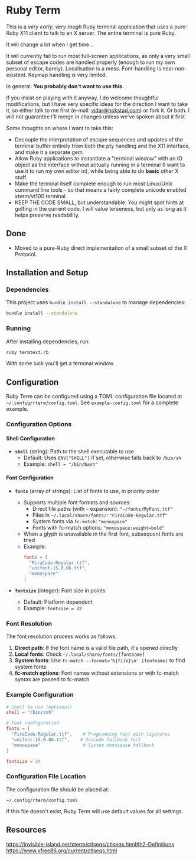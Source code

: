 
# Ruby Term

This is a *very early*, *very rough* Ruby terminal application that uses
a pure-Ruby X11 client to talk to an X server. The entire terminal is
pure Ruby.

It will change a lot when I get time...

It will currently fail to run most full-screen applications, as only a very
small subset of escape codes are handled properly (enough to run my own
personal editor, barely). Localisation is a mess. Font-handling is near
non-existent. Keymap handling is very limited.

In general: **You probably don't want to use this.**

If you insist on playing with it anyway, I do welcome thoughtful modifications,
but I have very specific ideas for the direction I want to take it, so
either talk to me first (e-mail: vidar@hokstad.com) or fork it. Or both. I
will not guarantee I'll merge in changes unless we've spoken about it first.

Some thoughts on where I want to take this:

* Decouple the interpretation of escape sequences and updates of the terminal
  buffer entirely from both the pty handling and the X11 interface, and make
  it a separate gem.
* Allow Ruby applications to instantiate a "terminal window" with an IO object
  as the interface without actually running in a terminal (I want to use it to
  run my own editor in), while being able to do **basic** other X stuff.
* Make the terminal itself complete enough to run most Linux/Unix command line
  tools - so that means a fairly complete unicode enabled xterm/vt100 terminal.
* KEEP THE CODE SMALL, but understandable. You might spot hints at golfing in
  the current code. I will value terseness, but only as long as it helps
  preserve readability.

## Done
* Moved to a pure-Ruby direct implementation of a small subset of the
  X Protocol.

## Installation and Setup

### Dependencies

This project uses `bundle install --standalone` to manage dependencies:

```bash
bundle install --standalone
```

### Running

After installing dependencies, run:

```bash
ruby termtest.rb
```

With some luck you'll get a terminal window.

## Configuration

Ruby Term can be configured using a TOML configuration file located at `~/.config/rterm/config.toml`. See `example-config.toml` for a complete example.

### Configuration Options

#### Shell Configuration

- **`shell`** (string): Path to the shell executable to use
  - Default: Uses `ENV["SHELL"]` if set, otherwise falls back to `/bin/sh`
  - Example: `shell = "/bin/bash"`

#### Font Configuration

- **`fonts`** (array of strings): List of fonts to use, in priority order
  - Supports multiple font formats and sources:
    - Direct file paths (with `~` expansion): `"~/fonts/MyFont.ttf"`
    - Files in `~/.local/share/fonts/`: `"FiraCode-Regular.ttf"`
    - System fonts via `fc-match`: `"monospace"`
    - Fonts with fc-match options: `"monospace:weight=bold"`
  - When a glyph is unavailable in the first font, subsequent fonts are tried
  - Example:
    ```toml
    fonts = [
      "FiraCode-Regular.ttf",
      "unifont-15.0.06.ttf",
      "monospace"
    ]
    ```

- **`fontsize`** (integer): Font size in points
  - Default: Platform dependent
  - Example: `fontsize = 32`

### Font Resolution

The font resolution process works as follows:

1. **Direct path**: If the font name is a valid file path, it's opened directly
2. **Local fonts**: Check `~/.local/share/fonts/[fontname]`
3. **System fonts**: Use `fc-match --format='%{file}\n' [fontname]` to find system fonts
4. **fc-match options**: Font names without extensions or with fc-match syntax are passed to fc-match

### Example Configuration

```toml
# Shell to use (optional)
shell = "/bin/zsh"

# Font configuration
fonts = [
  "FiraCode-Regular.ttf",    # Programming font with ligatures
  "unifont-15.0.06.ttf",    # Unicode fallback font
  "monospace"                # System monospace fallback
]

fontsize = 24
```

### Configuration File Location

The configuration file should be placed at:
```
~/.config/rterm/config.toml
```

If this file doesn't exist, Ruby Term will use default values for all settings.

## Resources

https://invisible-island.net/xterm/ctlseqs/ctlseqs.html#h2-Definitions
https://www.xfree86.org/current/ctlseqs.html
